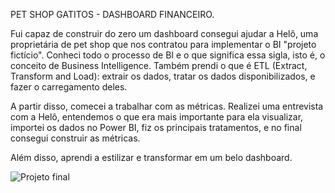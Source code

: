 PET SHOP GATITOS - DASHBOARD FINANCEIRO.

Fui capaz de construir do zero um dashboard consegui ajudar a Helô, uma proprietária de pet shop que nos contratou para implementar o BI "projeto fictício".
Conheci todo o processo de BI e o que significa essa sigla, isto é, o conceito de Business Intelligence. Também prendi o que é ETL (Extract, Transform and Load): extrair os dados, tratar os dados disponibilizados, e fazer o carregamento deles.

A partir disso, comecei  a trabalhar com as métricas. Realizei uma entrevista com a Helô, entendemos o que era mais importante para ela visualizar, importei os dados no Power BI, fiz os principais tratamentos, e no final consegui construir as métricas.

Além disso, aprendi a estilizar e transformar em um belo dashboard.

![Projeto final](https://github.com/user-attachments/assets/a2b985dc-10d9-45da-b448-b5b1621d01e9)
